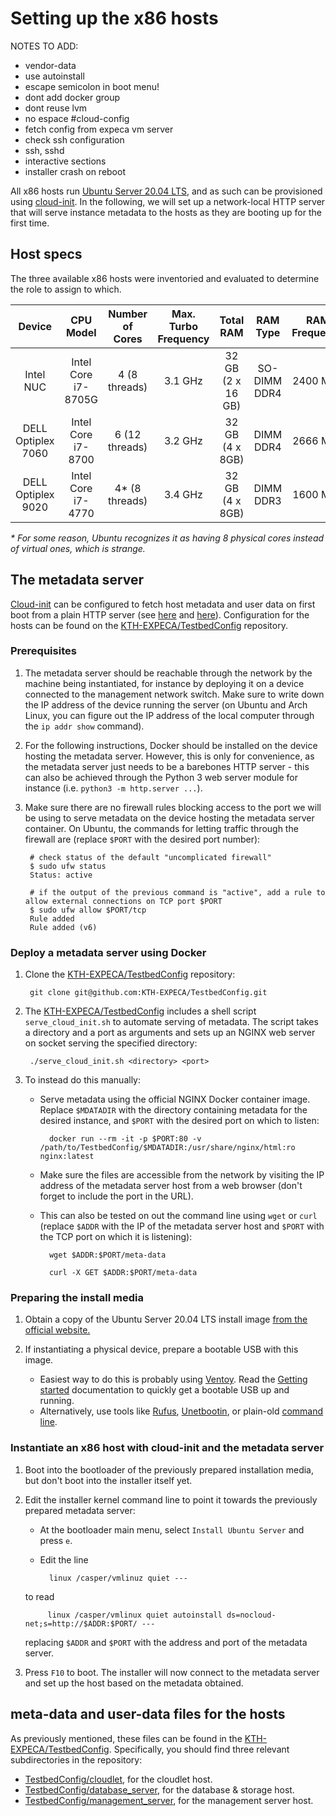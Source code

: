 # Setting up the x86 hosts

NOTES TO ADD:

- vendor-data
- use autoinstall
- escape semicolon in boot menu!
- dont add docker group
- dont reuse lvm
- no espace #cloud-config
- fetch config from expeca vm server
- check ssh configuration
- ssh, sshd
- interactive sections
- installer crash on reboot

All x86 hosts run [Ubuntu Server 20.04 LTS](https://releases.ubuntu.com/20.04/), and as such can be provisioned using [cloud-init](https://cloudinit.readthedocs.io/en/latest/).
In the following, we will set up a network-local HTTP server that will serve instance metadata to the hosts as they are booting up for the first time.

## Host specs

The three available x86 hosts were inventoried and evaluated to determine the role to assign to which.

|       Device       	|      CPU Model      	| Number of Cores 	| Max. Turbo Frequency 	|     Total RAM     	|   RAM Type   	| RAM Frequency 	|
|:------------------:	|:-------------------:	|:---------------:	|:--------------------:	|:-----------------:	|:------------:	|:-------------:	|
| Intel NUC          	| Intel Core i7-8705G 	|  4 (8 threads)  	|        3.1 GHz       	| 32 GB (2 x 16 GB) 	| SO-DIMM DDR4 	|    2400 MHz   	|
| DELL Optiplex 7060 	| Intel Core i7-8700  	|  6 (12 threads) 	|        3.2 GHz       	|  32 GB (4 x 8GB)  	|   DIMM DDR4  	|    2666 MHz   	|
| DELL Optiplex 9020 	| Intel Core i7-4770  	|  4* (8 threads) 	|        3.4 GHz       	|  32 GB (4 x 8GB)  	|   DIMM DDR3  	|    1600 MHz   	|

*\* For some reason, Ubuntu recognizes it as having 8 physical cores instead of virtual ones, which is strange.* 
## The metadata server

[Cloud-init](https://cloudinit.readthedocs.io/en/latest/) can be configured to fetch host metadata and user data on first boot from a plain HTTP server (see [here](https://cloudinit.readthedocs.io/en/latest/topics/datasources/nocloud.html) and [here](https://opensource.com/article/20/5/create-simple-cloud-init-service-your-homelab)).
Configuration for the hosts can be found on the [KTH-EXPECA/TestbedConfig](https://github.com/KTH-EXPECA/TestbedConfig) repository.

### Prerequisites

1. The metadata server should be reachable through the network by the machine being instantiated, for instance by deploying it on a device connected to the management network switch.
    Make sure to write down the IP address of the device running the server (on Ubuntu and Arch Linux, you can figure out the IP address of the local computer through the `ip addr show` command).
2. For the following instructions, Docker should be installed on the device hosting the metadata server.
    However, this is only for convenience, as the metadata server just needs to be a barebones HTTP server - this can also be achieved through the Python 3 web server module for instance (i.e. `python3 -m http.server ...`).
3. Make sure there are no firewall rules blocking access to the port we will be using to serve metadata on the device hosting the metadata server container.
    On Ubuntu, the commands for letting traffic through the firewall are (replace `$PORT` with the desired port number):

        # check status of the default "uncomplicated firewall" 
        $ sudo ufw status
        Status: active

        # if the output of the previous command is "active", add a rule to allow external connections on TCP port $PORT
        $ sudo ufw allow $PORT/tcp
        Rule added
        Rule added (v6)

### Deploy a metadata server using Docker

1. Clone the [KTH-EXPECA/TestbedConfig](https://github.com/KTH-EXPECA/TestbedConfig) repository:

        git clone git@github.com:KTH-EXPECA/TestbedConfig.git

2. The [KTH-EXPECA/TestbedConfig](https://github.com/KTH-EXPECA/TestbedConfig) includes a shell script `serve_cloud_init.sh` to automate serving of metadata.
The script takes a directory and a port as arguments and sets up an NGINX web server on socket serving the specified directory:

        ./serve_cloud_init.sh <directory> <port>

3. To instead do this manually:
   
    - Serve metadata using the official NGINX Docker container image.
    Replace `$MDATADIR` with the directory containing metadata for the desired instance, and `$PORT` with the desired port on which to listen:

            docker run --rm -it -p $PORT:80 -v /path/to/TestbedConfig/$MDATADIR:/usr/share/nginx/html:ro nginx:latest

    - Make sure the files are accessible from the network by visiting the IP address of the metadata server host from a web browser (don't forget to include the port in the URL).

    - This can also be tested on out the command line using `wget` or `curl` (replace `$ADDR` with the IP of the metadata server host and `$PORT` with the TCP port on which it is listening):

            wget $ADDR:$PORT/meta-data

            curl -X GET $ADDR:$PORT/meta-data

### Preparing the install media

1. Obtain a copy of the Ubuntu Server 20.04 LTS install image [from the official website.](https://releases.ubuntu.com/20.04/)
2. If instantiating a physical device, prepare a bootable USB with this image.

    - Easiest way to do this is probably using [Ventoy](https://www.ventoy.net). Read the [Getting started](https://www.ventoy.net/en/doc_start.html) documentation to quickly get a bootable USB up and running.
    - Alternatively, use tools like [Rufus](https://rufus.ie/en_US/), [Unetbootin](https://unetbootin.github.io/), or plain-old [command line](https://wiki.archlinux.org/title/USB_flash_installation_medium).

### Instantiate an x86 host with cloud-init and the metadata server

1. Boot into the bootloader of the previously prepared installation media, but don't boot into the installer itself yet.
2. Edit the installer kernel command line to point it towards the previously prepared metadata server:

    - At the bootloader main menu, select `Install Ubuntu Server` and press `e`.
    - Edit the line

            linux /casper/vmlinuz quiet ---

    to read

            linux /casper/vmlinux quiet autoinstall ds=nocloud-net;s=http://$ADDR:$PORT/ ---

    replacing `$ADDR` and `$PORT` with the address and port of the metadata server.

3. Press `F10` to boot. The installer will now connect to the metadata server and set up the host based on the metadata obtained.

## meta-data and user-data files for the hosts

As previously mentioned, these files can be found in the [KTH-EXPECA/TestbedConfig](https://github.com/KTH-EXPECA/TestbedConfig).
Specifically, you should find three relevant subdirectories in the repository:

- [TestbedConfig/cloudlet](https://github.com/KTH-EXPECA/TestbedConfig/tree/master/cloudlet), for the cloudlet host.
- [TestbedConfig/database_server](https://github.com/KTH-EXPECA/TestbedConfig/tree/master/database_server), for the database & storage host.
- [TestbedConfig/management_server](https://github.com/KTH-EXPECA/TestbedConfig/tree/master/management_server), for the management server host.
